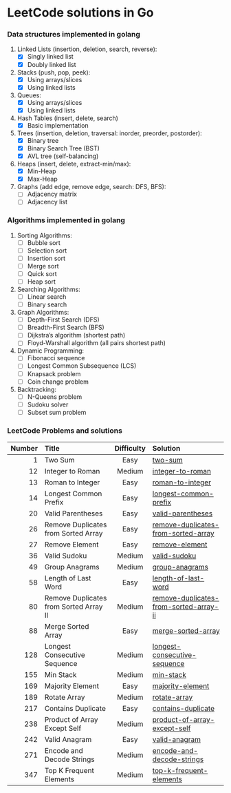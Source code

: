 # LeetCode solutions in Go

### Data structures implemented in golang

1. Linked Lists (insertion, deletion, search, reverse):
    - [x] Singly linked list
    - [x] Doubly linked list
2. Stacks (push, pop, peek):
    - [x] Using arrays/slices
    - [x] Using linked lists
3. Queues:
    - [x] Using arrays/slices
    - [x] Using linked lists
4. Hash Tables (insert, delete, search)
    - [x] Basic implementation
5. Trees (insertion, deletion, traversal: inorder, preorder, postorder):
    - [x] Binary tree
    - [x] Binary Search Tree (BST)
    - [x] AVL tree (self-balancing)
6. Heaps (insert, delete, extract-min/max):
    - [x] Min-Heap
    - [x] Max-Heap
7. Graphs (add edge, remove edge, search: DFS, BFS):
    - [ ] Adjacency matrix
    - [ ] Adjacency list

### Algorithms implemented in golang

1. Sorting Algorithms:
    - [ ] Bubble sort
    - [ ] Selection sort
    - [ ] Insertion sort
    - [ ] Merge sort
    - [ ] Quick sort
    - [ ] Heap sort
2. Searching Algorithms:
    - [ ] Linear search
    - [ ] Binary search
3. Graph Algorithms:
    - [ ] Depth-First Search (DFS)
    - [ ] Breadth-First Search (BFS)
    - [ ] Dijkstra’s algorithm (shortest path)
    - [ ] Floyd-Warshall algorithm (all pairs shortest path)
4. Dynamic Programming:
    - [ ] Fibonacci sequence
    - [ ] Longest Common Subsequence (LCS)
    - [ ] Knapsack problem
    - [ ] Coin change problem
5. Backtracking:
    - [ ] N-Queens problem
    - [ ] Sudoku solver
    - [ ] Subset sum problem

### LeetCode Problems and solutions

| Number | Title                                  | Difficulty | Solution                                                                                            |
|-------:|:---------------------------------------|:----------:|:----------------------------------------------------------------------------------------------------|
|      1 | Two Sum                                |    Easy    | [two-sum](leetcode-solutions/two-sum)                                                               |
|     12 | Integer to Roman                       |   Medium   | [integer-to-roman](leetcode-solutions/integer-to-roman)                                             |
|     13 | Roman to Integer                       |    Easy    | [roman-to-integer](leetcode-solutions/roman-to-integer)                                             |
|     14 | Longest Common Prefix                  |    Easy    | [longest-common-prefix](leetcode-solutions/longest-common-prefix)                                   |
|     20 | Valid Parentheses                      |    Easy    | [valid-parentheses](leetcode-solutions/valid-parentheses)                                           |
|     26 | Remove Duplicates from Sorted Array    |    Easy    | [remove-duplicates-from-sorted-array](leetcode-solutions/remove-duplicates-from-sorted-array)       |
|     27 | Remove Element                         |    Easy    | [remove-element](leetcode-solutions/remove-element)                                                 |
|     36 | Valid Sudoku                           |   Medium   | [valid-sudoku](leetcode-solutions/valid-sudoku)                                                     |
|     49 | Group Anagrams                         |   Medium   | [group-anagrams](leetcode-solutions/group-anagrams)                                                 |
|     58 | Length of Last Word                    |    Easy    | [length-of-last-word](leetcode-solutions/length-of-last-word)                                       |
|     80 | Remove Duplicates from Sorted Array II |   Medium   | [remove-duplicates-from-sorted-array-ii](leetcode-solutions/remove-duplicates-from-sorted-array-ii) |
|     88 | Merge Sorted Array                     |    Easy    | [merge-sorted-array](leetcode-solutions/merge-sorted-array)                                         |
|    128 | Longest Consecutive Sequence           |   Medium   | [longest-consecutive-sequence](leetcode-solutions/longest-consecutive-sequence)                     |
|    155 | Min Stack                              |   Medium   | [min-stack](leetcode-solutions/min-stack)                                                           |
|    169 | Majority Element                       |    Easy    | [majority-element](leetcode-solutions/majority-element)                                             |
|    189 | Rotate Array                           |   Medium   | [rotate-array](leetcode-solutions/rotate-array)                                                     |
|    217 | Contains Duplicate                     |    Easy    | [contains-duplicate](leetcode-solutions/contains-duplicate)                                         |
|    238 | Product of Array Except Self           |   Medium   | [product-of-array-except-self](leetcode-solutions/product-of-array-except-self)                     |
|    242 | Valid Anagram                          |    Easy    | [valid-anagram](leetcode-solutions/valid-anagram)                                                   |
|    271 | Encode and Decode Strings              |   Medium   | [encode-and-decode-strings](leetcode-solutions/encode-and-decode-strings)                           |
|    347 | Top K Frequent Elements                |   Medium   | [top-k-frequent-elements](leetcode-solutions/top-k-frequent-elements)                               |
